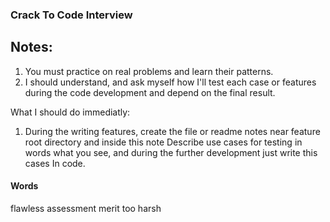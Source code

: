 ### Crack To Code Interview 


## Notes:
1.  You must practice on real problems and learn their patterns. 
2. I should understand, and ask myself how I'll test each case or features during the code development and depend on the final result.

What I should do immediatly:
1. During the writing features, create the file or readme notes near feature root directory and inside this note Describe use cases for testing in words what you see, and during the further development just write this cases In code.


#### Words

flawless
assessment
merit
too harsh